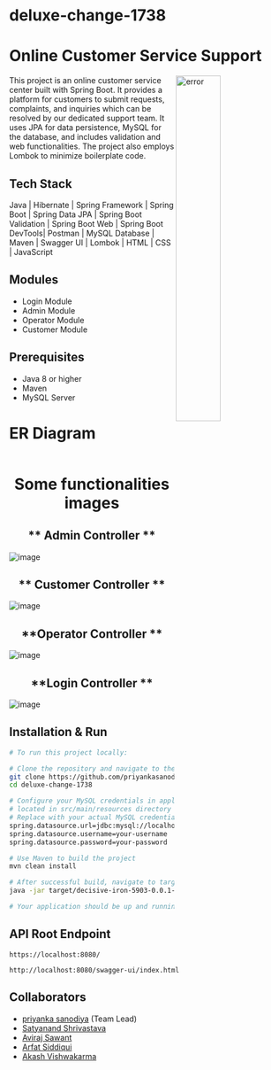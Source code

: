 # deluxe-change-1738

# Online Customer Service Support

<img
  align="right"
        width="40%"
        src="https://www.shiprocket.in/wp-content/uploads/2019/01/Customer-support-tools-1.jpg"
        alt="error"
      />
This project is an online customer service center built with Spring Boot. It provides a platform for customers to submit requests, complaints, and inquiries which can be resolved by our dedicated support team. It uses JPA for data persistence, MySQL for the database, and includes validation and web functionalities. The project also employs Lombok to minimize boilerplate code.


## Tech Stack

Java | Hibernate | Spring Framework | Spring Boot | Spring Data JPA | Spring Boot Validation | Spring Boot Web | Spring Boot DevTools| Postman | MySQL Database | Maven | Swagger UI | Lombok | HTML | CSS | JavaScript

## Modules
- Login Module
- Admin Module
- Operator Module
- Customer Module

## Prerequisites

- Java 8 or higher
- Maven
- MySQL Server

# ER Diagram

<img src="" >


<h1 align = "center"> Some functionalities images </h1>
<h2 align = "center"> ** Admin Controller **</h2>


![image]()


<h2 align = "center"> ** Customer Controller  **</h2>


![image]()


<h2 align = "center"> **Operator Controller **</h2>


![image]()


<h2 align = "center"> **Login Controller **</h2>


![image]()




## Installation & Run
```bash
# To run this project locally:

# Clone the repository and navigate to the directory
git clone https://github.com/priyankasanodiya14/deluxe-change-1738.git
cd deluxe-change-1738

# Configure your MySQL credentials in application.properties
# located in src/main/resources directory
# Replace with your actual MySQL credentials
spring.datasource.url=jdbc:mysql://localhost:3306/your-database-name
spring.datasource.username=your-username
spring.datasource.password=your-password

# Use Maven to build the project
mvn clean install

# After successful build, navigate to target directory and run the jar file
java -jar target/decisive-iron-5903-0.0.1-SNAPSHOT.jar

# Your application should be up and running at http://localhost:8080.
```

## API Root Endpoint

```
https://localhost:8080/
```

```
http://localhost:8080/swagger-ui/index.html
```

## Collaborators

- [priyanka sanodiya](https://github.com/priyankasanodiya14) (Team Lead)
- [Satyanand Shrivastava](https://github.com/Satya2008)
- [Aviraj Sawant](https://github.com/Sawantaviraj2) 
- [Arfat Siddiqui](https://github.com/SiddiquiArfat) 
- [Akash Vishwakarma](https://github.com/akashvishwakarma27)



